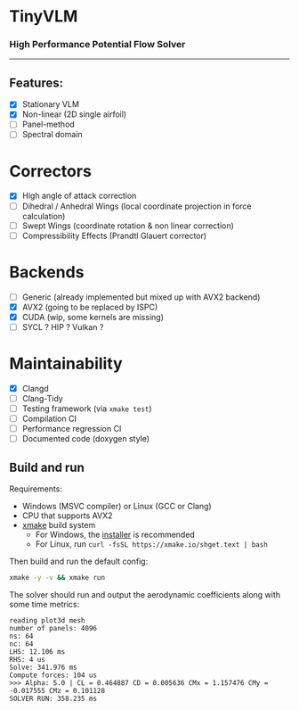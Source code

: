 # TinyVLM

### High Performance Potential Flow Solver
---

## Features:

- [X] Stationary VLM
- [X] Non-linear (2D single airfoil)
- [ ] Panel-method
- [ ] Spectral domain

# Correctors

- [X] High angle of attack correction
- [ ] Dihedral / Anhedral Wings (local coordinate projection in force calculation)
- [ ] Swept Wings (coordinate rotation & non linear correction)
- [ ] Compressibility Effects (Prandtl Glauert corrector)

# Backends

- [ ] Generic (already implemented but mixed up with AVX2 backend)
- [X] AVX2 (going to be replaced by ISPC)
- [X] CUDA (wip, some kernels are missing)
- [ ] SYCL ? HIP ? Vulkan ?

# Maintainability

- [X] Clangd
- [ ] Clang-Tidy
- [ ] Testing framework (via `xmake test`)
- [ ] Compilation CI
- [ ] Performance regression CI
- [ ] Documented code (doxygen style)

## Build and run

Requirements: 
- Windows (MSVC compiler) or Linux (GCC or Clang)
- CPU that supports AVX2
- [xmake](https://xmake.io/#/) build system
    - For Windows, the [installer](https://github.com/xmake-io/xmake/releases) is recommended
    - For Linux, run `curl -fsSL https://xmake.io/shget.text | bash`

Then build and run the default config:

```bash
xmake -y -v && xmake run
```

The solver should run and output the aerodynamic coefficients along with some time metrics:

```
reading plot3d mesh
number of panels: 4096
ns: 64
nc: 64
LHS: 12.106 ms
RHS: 4 us
Solve: 341.976 ms
Compute forces: 104 us
>>> Alpha: 5.0 | CL = 0.464887 CD = 0.005636 CMx = 1.157476 CMy = -0.017555 CMz = 0.101128
SOLVER RUN: 358.235 ms
```
